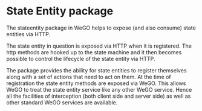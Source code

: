 # State Entity package

The stateentity package in WeGO helps to expose (and also consume) state entities via HTTP.

The state entity in question is exposed via HTTP when it is registered. The http methods are hooked up to
the state machine and it then becomes possible to control the lifecycle of the state entity via HTTP.

The package provides the ability  for state entities to register themselves along with a set of actions
that need to act on them. At the time of registration the state entity methods are exposed via WeGO.
This allows WeGO to treat the state entity service like any other WeGO service. Hence all the 
facilities of interception (both client side and server side) as well as other standard WeGO services
are available.